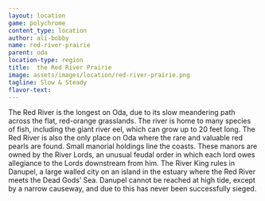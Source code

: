 ```yaml
---
layout: location
game: polychrome
content_type: location
author: ali-bobby
name: red-river-prairie
parent: oda
location-type: region
title:  the Red River Prairie
image: assets/images/location/red-river-prairie.png
tagline: Slow & Steady
flavor-text:
---
```


The Red River is the longest on Oda, due to its slow meandering path across the flat, red-orange grasslands. The river is home to many species of fish, including the giant river eel, which can grow up to 20 feet long. The Red River is also the only place on Oda where the rare and valuable red pearls are found. Small manorial holdings line the coasts. These manors are owned by the River Lords, an unusual feudal order in which each lord owes allegiance to the Lords downstream from him. The River King rules in Danupel, a large walled city on an island in the estuary where the Red River meets the Dead Gods’ Sea. Danupel cannot be reached at high tide, except by a narrow causeway, and due to this has never been successfully sieged.